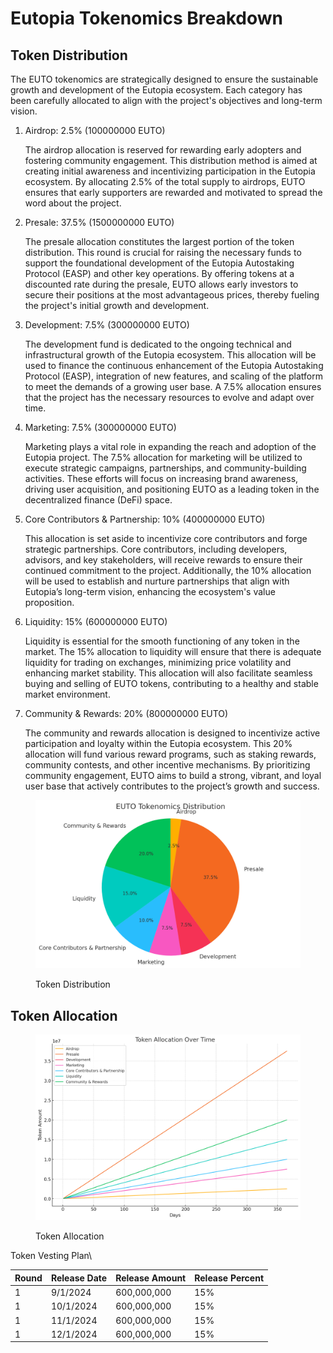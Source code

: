 # Eutopia Tokenomics Breakdown

## Token Distribution

The EUTO tokenomics are strategically designed to ensure the sustainable growth and development of the Eutopia ecosystem. Each category has been carefully allocated to align with the project's objectives and long-term vision.

1.  Airdrop: 2.5% (100000000 EUTO)

    The airdrop allocation is reserved for rewarding early adopters and fostering community engagement. This distribution method is aimed at creating initial awareness and incentivizing participation in the Eutopia ecosystem. By allocating 2.5% of the total supply to airdrops, EUTO ensures that early supporters are rewarded and motivated to spread the word about the project.
2.  Presale: 37.5% (1500000000 EUTO)

    The presale allocation constitutes the largest portion of the token distribution. This round is crucial for raising the necessary funds to support the foundational development of the Eutopia Autostaking Protocol (EASP) and other key operations. By offering tokens at a discounted rate during the presale, EUTO allows early investors to secure their positions at the most advantageous prices, thereby fueling the project's initial growth and development.
3.  Development: 7.5% (300000000 EUTO)

    The development fund is dedicated to the ongoing technical and infrastructural growth of the Eutopia ecosystem. This allocation will be used to finance the continuous enhancement of the Eutopia Autostaking Protocol (EASP), integration of new features, and scaling of the platform to meet the demands of a growing user base. A 7.5% allocation ensures that the project has the necessary resources to evolve and adapt over time.
4.  Marketing: 7.5% (300000000 EUTO)

    Marketing plays a vital role in expanding the reach and adoption of the Eutopia project. The 7.5% allocation for marketing will be utilized to execute strategic campaigns, partnerships, and community-building activities. These efforts will focus on increasing brand awareness, driving user acquisition, and positioning EUTO as a leading token in the decentralized finance (DeFi) space.
5.  Core Contributors & Partnership: 10% (400000000 EUTO)

    This allocation is set aside to incentivize core contributors and forge strategic partnerships. Core contributors, including developers, advisors, and key stakeholders, will receive rewards to ensure their continued commitment to the project. Additionally, the 10% allocation will be used to establish and nurture partnerships that align with Eutopia’s long-term vision, enhancing the ecosystem's value proposition.
6.  Liquidity: 15% (600000000 EUTO)

    Liquidity is essential for the smooth functioning of any token in the market. The 15% allocation to liquidity will ensure that there is adequate liquidity for trading on exchanges, minimizing price volatility and enhancing market stability. This allocation will also facilitate seamless buying and selling of EUTO tokens, contributing to a healthy and stable market environment.
7.  Community & Rewards: 20% (800000000 EUTO)

    The community and rewards allocation is designed to incentivize active participation and loyalty within the Eutopia ecosystem. This 20% allocation will fund various reward programs, such as staking rewards, community contests, and other incentive mechanisms. By prioritizing community engagement, EUTO aims to build a strong, vibrant, and loyal user base that actively contributes to the project’s growth and success.

<figure><img src="../.gitbook/assets/output (1).png" alt="Token Distribution"><figcaption><p>Token Distribution</p></figcaption></figure>

## Token Allocation

<figure><img src="../.gitbook/assets/output (2).png" alt="Token Allocation"><figcaption><p>Token Allocation</p></figcaption></figure>

Token Vesting Plan\



| Round | Release Date | Release Amount | Release Percent |
| ----- | ------------ | -------------- | --------------- |
| 1     | 9/1/2024     | 600,000,000    | 15%             |
| 1     | 10/1/2024    | 600,000,000    | 15%             |
| 1     | 11/1/2024    | 600,000,000    | 15%             |
| 1     | 12/1/2024    | 600,000,000    | 15%             |
